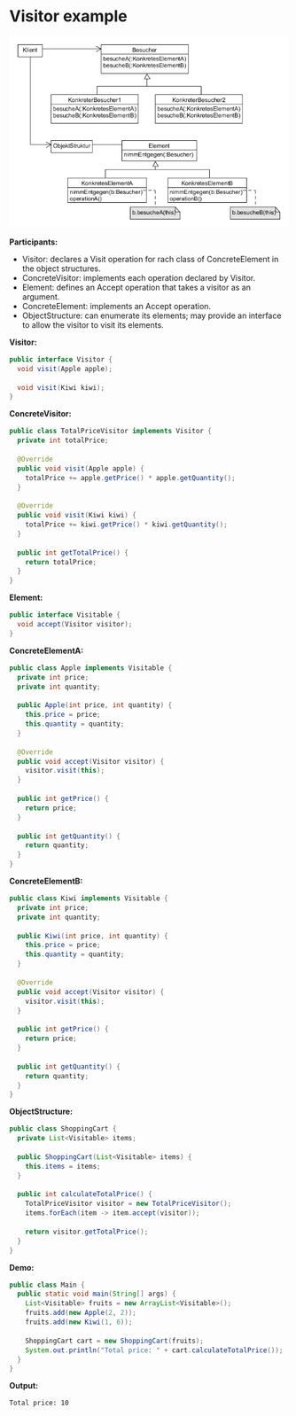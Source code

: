 # Visitor example

![visitor](../class-diagrams/visitor.png)

**Participants:**

* Visitor: declares a Visit operation for rach class of ConcreteElement in the object structures.
* ConcreteVisitor: implements each operation declared by Visitor.
* Element: defines an Accept operation that takes a visitor as an argument.
* ConcreteElement: implements an Accept operation.
* ObjectStructure: can enumerate its elements; may provide an interface to allow the visitor to visit its elements.

**Visitor:**

  ```java
  public interface Visitor {
    void visit(Apple apple);

    void visit(Kiwi kiwi);
  }
  ```
  
**ConcreteVisitor:**

  ```java
  public class TotalPriceVisitor implements Visitor {
    private int totalPrice;

    @Override
    public void visit(Apple apple) {
      totalPrice += apple.getPrice() * apple.getQuantity();
    }

    @Override
    public void visit(Kiwi kiwi) {
      totalPrice += kiwi.getPrice() * kiwi.getQuantity();
    }

    public int getTotalPrice() {
      return totalPrice;
    }
  }
  ```
  
**Element:**

  ```java
  public interface Visitable {
    void accept(Visitor visitor);
  }
  ```
  
**ConcreteElementA:**

  ```java
  public class Apple implements Visitable {
    private int price;
    private int quantity;

    public Apple(int price, int quantity) {
      this.price = price;
      this.quantity = quantity;
    }

    @Override
    public void accept(Visitor visitor) {
      visitor.visit(this);
    }

    public int getPrice() {
      return price;
    }

    public int getQuantity() {
      return quantity;
    }
  }
  ```
  
**ConcreteElementB:**

  ```java
  public class Kiwi implements Visitable {
    private int price;
    private int quantity;

    public Kiwi(int price, int quantity) {
      this.price = price;
      this.quantity = quantity;
    }

    @Override
    public void accept(Visitor visitor) {
      visitor.visit(this);
    }

    public int getPrice() {
      return price;
    }

    public int getQuantity() {
      return quantity;
    }
  }
  ```
  
**ObjectStructure:**

  ```java
  public class ShoppingCart {
    private List<Visitable> items;

    public ShoppingCart(List<Visitable> items) {
      this.items = items;
    }

    public int calculateTotalPrice() {
      TotalPriceVisitor visitor = new TotalPriceVisitor();
      items.forEach(item -> item.accept(visitor));

      return visitor.getTotalPrice();
    }
  }
  ```
  
**Demo:**

  ```java
  public class Main {
    public static void main(String[] args) {
      List<Visitable> fruits = new ArrayList<Visitable>();
      fruits.add(new Apple(2, 2));
      fruits.add(new Kiwi(1, 6));

      ShoppingCart cart = new ShoppingCart(fruits);
      System.out.println("Total price: " + cart.calculateTotalPrice());
    }
  }
  ```
  
**Output:**

  ```
  Total price: 10
  ```